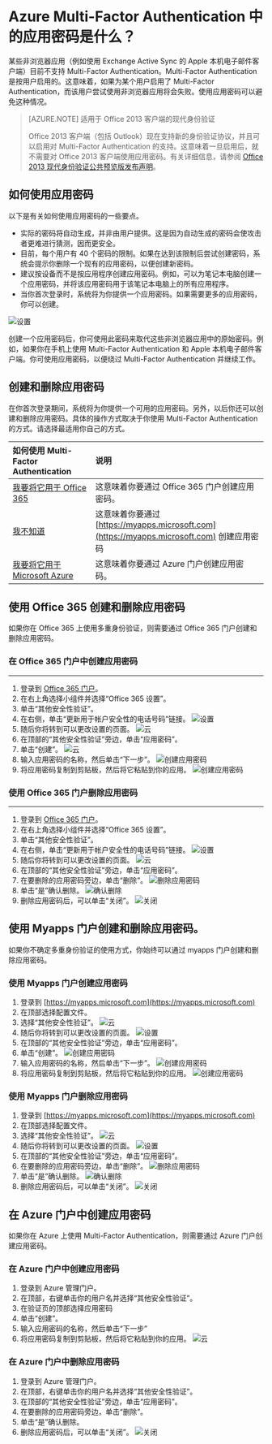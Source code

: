 <properties 
	pageTitle="Azure MFA 中的应用密码是什么？" 
	description="此页面将帮助用户了解什么是应用密码，以及在 Azure MFA 中，应用密码有什么作用。" 
	services="multi-factor-authentication" 
	documentationCenter="" 
	authors="billmath" 
	manager="stevenpo" 
	editor="curtland"/>

<tags 
	ms.service="multi-factor-authentication" 
	ms.date="08/04/2016" 
	wacn.date=""/>  





# Azure Multi-Factor Authentication 中的应用密码是什么？

某些非浏览器应用（例如使用 Exchange Active Sync 的 Apple 本机电子邮件客户端）目前不支持 Multi-Factor Authentication。Multi-Factor Authentication 是按用户启用的。这意味着，如果为某个用户启用了 Multi-Factor Authentication，而该用户尝试使用非浏览器应用将会失败。使用应用密码可以避免这种情况。

>[AZURE.NOTE] 适用于 Office 2013 客户端的现代身份验证
>
> Office 2013 客户端（包括 Outlook）现在支持新的身份验证协议，并且可以启用对 Multi-Factor Authentication 的支持。这意味着一旦启用后，就不需要对 Office 2013 客户端使用应用密码。有关详细信息，请参阅 [Office 2013 现代身份验证公共预览版发布声明](https://blogs.office.com/2015/03/23/office-2013-modern-authentication-public-preview-announced/)。
 
## 如何使用应用密码

以下是有关如何使用应用密码的一些要点。

- 实际的密码将自动生成，并非由用户提供。这是因为自动生成的密码会使攻击者更难进行猜测，因而更安全。
- 目前，每个用户有 40 个密码的限制。如果在达到该限制后尝试创建密码，系统会提示你删除一个现有的应用密码，以便创建新密码。
- 建议按设备而不是按应用程序创建应用密码。例如，可以为笔记本电脑创建一个应用密码，并将该应用密码用于该笔记本电脑上的所有应用程序。
- 当你首次登录时，系统将为你提供一个应用密码。如果需要更多的应用密码，你可以创建。
 
![设置](./media/multi-factor-authentication-end-user-app-passwords/app.png)

创建一个应用密码后，你可使用此密码来取代这些非浏览器应用中的原始密码。例如，如果你在手机上使用 Multi-Factor Authentication 和 Apple 本机电子邮件客户端。你可使用应用密码，以便绕过 Multi-Factor Authentication 并继续工作。

## 创建和删除应用密码
在你首次登录期间，系统将为你提供一个可用的应用密码。另外，以后你还可以创建和删除应用密码。具体的操作方式取决于你使用 Multi-Factor Authentication 的方式。请选择最适用你自己的方式。

如何使用 Multi-Factor Authentication|说明
:------------- | :------------- | 
[我要将它用于 Office 365](#creating-and-deleting-app-passwords-with-office-365)| 这意味着你要通过 Office 365 门户创建应用密码。
[我不知道](#creating-and-deleting-app-passwords-with-myapps-portal)|这意味着你要通过 [https://myapps.microsoft.com](https://myapps.microsoft.com) 创建应用密码
[我要将它用于 Microsoft Azure](#create-app-passwords-in-the-azure-portal)| 这意味着你要通过 Azure 门户创建应用密码。

## 使用 Office 365 创建和删除应用密码 

如果你在 Office 365 上使用多重身份验证，则需要通过 Office 365 门户创建和删除应用密码。

### 在 Office 365 门户中创建应用密码
--------------------------------------------------------------------------------

1. 登录到 [Office 365 门户](https://login.microsoftonline.com/)。
2. 在右上角选择小组件并选择“Office 365 设置”。
3. 单击“其他安全性验证”。
4. 在右侧，单击“更新用于帐户安全性的电话号码”链接。
![设置](./media/multi-factor-authentication-end-user-manage/o365a.png)
5. 随后你将转到可以更改设置的页面。
![云](./media/multi-factor-authentication-end-user-manage/o365b.png)
6. 在顶部的“其他安全性验证”旁边，单击“应用密码”。
7. 单击“创建”。
![云](./media/multi-factor-authentication-end-user-app-passwords-create-o365/apppass.png)
8. 输入应用密码的名称，然后单击“下一步”。
![创建应用密码](./media/multi-factor-authentication-end-user-app-passwords/create1.png)
9. 将应用密码复制到剪贴板，然后将它粘贴到你的应用。
![创建应用密码](./media/multi-factor-authentication-end-user-app-passwords/create2.png)


### 使用 Office 365 门户删除应用密码
--------------------------------------------------------------------------------


1. 登录到 [Office 365 门户](https://login.microsoftonline.com/)。
2. 在右上角选择小组件并选择“Office 365 设置”。
3. 单击“其他安全性验证”。
4. 在右侧，单击“更新用于帐户安全性的电话号码”链接。
![设置](./media/multi-factor-authentication-end-user-manage/o365a.png)
5. 随后你将转到可以更改设置的页面。
![云](./media/multi-factor-authentication-end-user-manage/o365b.png)
6. 在顶部的“其他安全性验证”旁边，单击“应用密码”。
7. 在要删除的应用密码旁边，单击“删除”。
![删除应用密码](./media/multi-factor-authentication-end-user-app-passwords/delete1.png)
8. 单击“是”确认删除。
![确认删除](./media/multi-factor-authentication-end-user-app-passwords/delete2.png)
9. 删除应用密码后，可以单击“关闭”。
![关闭](./media/multi-factor-authentication-end-user-app-passwords/delete3.png)


## 使用 Myapps 门户创建和删除应用密码。
如果你不确定多重身份验证的使用方式，你始终可以通过 myapps 门户创建和删除应用密码。

### 使用 Myapps 门户创建应用密码

1. 登录到 [https://myapps.microsoft.com](https://myapps.microsoft.com)
2. 在顶部选择配置文件。
3. 选择“其他安全性验证”。
![云](./media/multi-factor-authentication-end-user-manage/myapps1.png)
4. 随后你将转到可以更改设置的页面。
![设置](./media/multi-factor-authentication-end-user-manage-myapps/proofup.png)
5. 在顶部的“其他安全性验证”旁边，单击“应用密码”。
6. 单击“创建”。
![创建应用密码](./media/multi-factor-authentication-end-user-app-passwords/create3.png)
7. 输入应用密码的名称，然后单击“下一步”。
![创建应用密码](./media/multi-factor-authentication-end-user-app-passwords/create1.png)
8. 将应用密码复制到剪贴板，然后将它粘贴到你的应用。
![创建应用密码](./media/multi-factor-authentication-end-user-app-passwords/create2.png)

### 使用 Myapps 门户删除应用密码

1. 登录到 [https://myapps.microsoft.com](https://myapps.microsoft.com)
2. 在顶部选择配置文件。
3. 选择“其他安全性验证”。
![云](./media/multi-factor-authentication-end-user-manage/myapps1.png)
4. 随后你将转到可以更改设置的页面。
![设置](./media/multi-factor-authentication-end-user-manage-myapps/proofup.png)
5. 在顶部的“其他安全性验证”旁边，单击“应用密码”。
6. 在要删除的应用密码旁边，单击“删除”。
![删除应用密码](./media/multi-factor-authentication-end-user-app-passwords/delete1.png)
7. 单击“是”确认删除。
![确认删除](./media/multi-factor-authentication-end-user-app-passwords/delete2.png)
8. 删除应用密码后，可以单击“关闭”。
![关闭](./media/multi-factor-authentication-end-user-app-passwords/delete3.png)


## 在 Azure 门户中创建应用密码

如果你在 Azure 上使用 Multi-Factor Authentication，则需要通过 Azure 门户创建应用密码。

### 在 Azure 门户中创建应用密码

1. 登录到 Azure 管理门户。
2. 在顶部，右键单击你的用户名并选择“其他安全性验证”。
3. 在验证页的顶部选择应用密码
4. 单击“创建”。
5. 输入应用密码的名称，然后单击“下一步”
6. 将应用密码复制到剪贴板，然后将它粘贴到你的应用。
![云](./media/multi-factor-authentication-end-user-app-passwords-create-azure/app2.png)

### 在 Azure 门户中删除应用密码

1. 登录到 Azure 管理门户。
2. 在顶部，右键单击你的用户名并选择“其他安全性验证”。
3. 在顶部的“其他安全性验证”旁边，单击“应用密码”。
4. 在要删除的应用密码旁边，单击“删除”。
5. 单击“是”确认删除。
6. 删除应用密码后，可以单击“关闭”。
![关闭](./media/multi-factor-authentication-end-user-app-passwords/delete3.png)

<!---HONumber=Mooncake_0905_2016-->